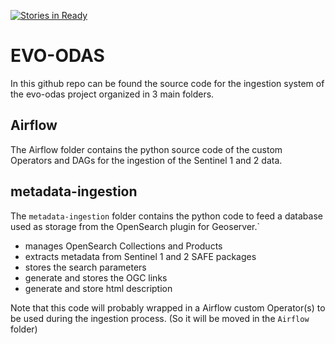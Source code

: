 [![Stories in Ready](https://badge.waffle.io/geosolutions-it/evo-odas.png?label=ready&title=Ready)](https://waffle.io/geosolutions-it/evo-odas)
# EVO-ODAS 

In this github repo can be found the source code for the ingestion system of the evo-odas project organized in 3 main folders.

## Airflow

The Airflow folder contains the python source code of the custom Operators and DAGs for the ingestion of the Sentinel 1 and 2 data.

## metadata-ingestion

The `metadata-ingestion` folder contains the python code to feed a database used as storage from the OpenSearch plugin for Geoserver.`

* manages OpenSearch Collections and Products
* extracts metadata from Sentinel 1 and 2 SAFE packages
* stores the search parameters 
* generate and stores the OGC links
* generate and store html description

Note that this code will probably wrapped in a Airflow custom Operator(s) to be used during the ingestion process. (So it will be moved in the `Airflow` folder)
